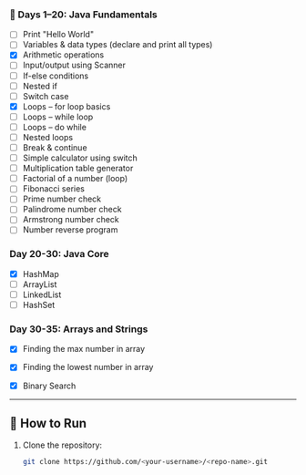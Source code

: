

### 📘 Days 1–20: Java Fundamentals
- [ ] Print "Hello World"  
- [ ] Variables & data types (declare and print all types)  
- [x] Arithmetic operations  
- [ ] Input/output using Scanner  
- [ ] If-else conditions  
- [ ] Nested if  
- [ ] Switch case  
- [x] Loops – for loop basics  
- [ ] Loops – while loop  
- [ ] Loops – do while  
- [ ] Nested loops  
- [ ] Break & continue  
- [ ] Simple calculator using switch  
- [ ] Multiplication table generator  
- [ ] Factorial of a number (loop)  
- [ ] Fibonacci series  
- [ ] Prime number check  
- [ ] Palindrome number check  
- [ ] Armstrong number check  
- [ ] Number reverse program

### Day 20-30: Java Core
- [x] HashMap
- [ ] ArrayList
- [ ] LinkedList
- [ ] HashSet

### Day 30-35: Arrays and Strings
 - [x] Finding the max number in array
 - [x] Finding the lowest number in array
 - [x] Binary Search
 


---

## 🔧 How to Run

1. Clone the repository:
   ```bash
   git clone https://github.com/<your-username>/<repo-name>.git
